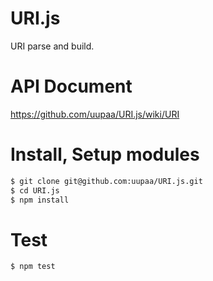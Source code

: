 URI.js
=========

URI parse and build.

# API Document

https://github.com/uupaa/URI.js/wiki/URI

# Install, Setup modules

```sh
$ git clone git@github.com:uupaa/URI.js.git
$ cd URI.js
$ npm install
```

# Test

```sh
$ npm test
```
